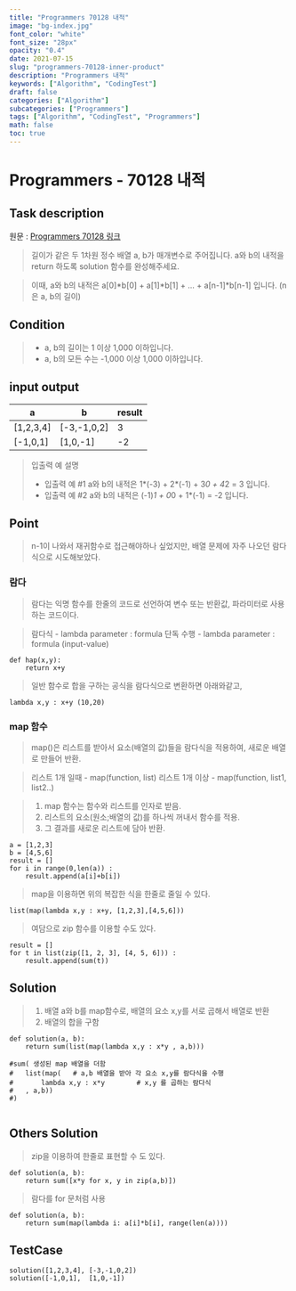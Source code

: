 ```yaml
---
title: "Programmers 70128 내적"
image: "bg-index.jpg"
font_color: "white"
font_size: "28px"
opacity: "0.4"
date: 2021-07-15
slug: "programmers-70128-inner-product"
description: "Programmers 내적"
keywords: ["Algorithm", "CodingTest"]
draft: false
categories: ["Algorithm"]
subcategories: ["Programmers"]
tags: ["Algorithm", "CodingTest", "Programmers"]
math: false
toc: true
---
```


# Programmers - 70128 내적

## Task description

원문 : <a href="https://programmers.co.kr/learn/courses/30/lessons/70128">Programmers 70128 링크</a>

> 길이가 같은 두 1차원 정수 배열 a, b가 매개변수로 주어집니다. a와 b의 내적을 return 하도록 solution 함수를 완성해주세요.

> 이때, a와 b의 내적은 a[0]*b[0] + a[1]*b[1] + ... + a[n-1]*b[n-1] 입니다. (n은 a, b의 길이)

## Condition
> - a, b의 길이는 1 이상 1,000 이하입니다.
> - a, b의 모든 수는 -1,000 이상 1,000 이하입니다.

## input output


a	  |	b     	        |	result
------|-----------------|-----------------
[1,2,3,4] |	[-3,-1,0,2]	| 3
[-1,0,1]  |	[1,0,-1]	|-2

> 입출력 예 설명
> - 입출력 예 #1
		a와 b의 내적은 1*(-3) + 2*(-1) + 3*0 + 4*2 = 3 입니다.
> - 입출력 예 #2
		a와 b의 내적은 (-1)*1 + 0*0 + 1*(-1) = -2 입니다.

## Point 
> n-1이 나와서 재귀함수로 접근해야하나 싶었지만, 배열 문제에 자주 나오던 람다식으로 시도해보았다.

### 람다
> 람다는 익명 함수를 한줄의 코드로 선언하여 변수 또는 반환값, 파라미터로 사용하는 코드이다.

> 람다식 - lambda parameter : formula 
> 단독 수행 - lambda parameter : formula (input-value)
```
def hap(x,y): 
	return x+y
```

> 일반 함수로 합을 구하는 공식을 람다식으로 변환하면 아래와같고,

```
lambda x,y : x+y (10,20)
```

### map 함수
> map()은 리스트를 받아서 요소(배열의 값)들을 람다식을 적용하여, 새로운 배열로 만들어 반환.

> 리스트 1개 일때 - map(function, list)
> 리스트 1개 이상 - map(function, list1, list2..)

> 1. map 함수는 함수와 리스트를 인자로 받음.
> 2. 리스트의 요소(원소;배열의 값)를 하나씩 꺼내서 함수를 적용.
> 3. 그 결과를 새로운 리스트에 담아 반환.

```
a = [1,2,3]
b = [4,5,6]
result = []
for i in range(0,len(a)) :
    result.append(a[i]+b[i])
```

> map을 이용하면 위의 복잡한 식을 한줄로 줄일 수 있다.

```
list(map(lambda x,y : x+y, [1,2,3],[4,5,6]))
```

> 여담으로 zip 함수를 이용할 수도 있다.
```
result = []
for t in list(zip([1, 2, 3], [4, 5, 6])) : 
    result.append(sum(t))
```

## Solution 
> 1. 배열 a와 b를 map함수로, 배열의 요소 x,y를 서로 곱해서 배열로 반환
> 2. 배열의 합을 구함

```
def solution(a, b):
    return sum(list(map(lambda x,y : x*y , a,b))) 

#sum( 생성된 map 배열을 더함
#	list(map(	# a,b 배열을 받아 각 요소 x,y를 람다식을 수행
#		lambda x,y : x*y		# x,y 를 곱하는 람다식
# 	, a,b))
#) 
	    
```


## Others Solution 
> zip을 이용하여 한줄로 표현할 수 도 있다.

```
def solution(a, b):
    return sum([x*y for x, y in zip(a,b)])
```

> 람다를 for 문처럼 사용

```
def solution(a, b):
    return sum(map(lambda i: a[i]*b[i], range(len(a))))
```

## TestCase
```
solution([1,2,3,4], [-3,-1,0,2])
solution([-1,0,1],	[1,0,-1])
```
